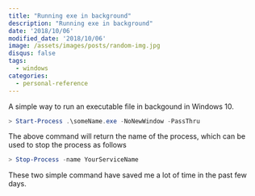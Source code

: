 ```yaml
---
title: "Running exe in background"
description: "Running exe in background"
date: '2018/10/06'
modified_date: '2018/10/06'
image: /assets/images/posts/random-img.jpg
disqus: false
tags:
  - windows
categories:
  - personal-reference
---
```


A simple way to run an executable file in backgound in Windows 10.

```powershell
> Start-Process .\someName.exe -NoNewWindow -PassThru
```

The above command will return the name of the process, which can be used to stop the process as follows

```powershell
> Stop-Process -name YourServiceName
```

These two simple command have saved me a lot of time in the past few days.